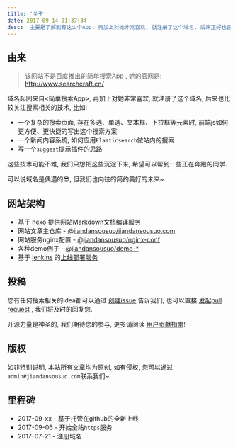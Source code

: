 ```yaml
---
title: '关于'
date: 2017-09-14 01:37:34
desc: '主要是了解到有这么个App, 再加上对她非常喜欢, 就注册了这个域名, 后来正好也喜欢搜索这块, 比如关键词高亮、段落切词、标签搜索等技术就注册了, 如果您喜欢这个域名, 可以通过 admin#jiandansousuo.com 联系我~'
---
```


## 由来

> 该网站不是百度推出的简单搜索App , 她的官网是: <http://www.searchcraft.cn/>

域名起因来自<简单搜索App>, 再加上对她非常喜欢, 就注册了这个域名, 后来也比较关注搜索相关的技术, 比如:

- 一个复杂的搜索页面, 存在多选、单选、文本框、下拉框等元素时, 前端js如何更方便、更快捷的写出这个搜索方案
- 一个新闻内容系统, 如何应用`Elasticsearch`做站内的搜索
- 写一个`suggest`提示插件的思路

这些技术可能不难, 我们只想把这些沉淀下来, 希望可以帮到一些正在奔跑的同学.

可以说域名是偶遇的😎, 但我们也向往的简约美好的未来~

<!--more-->

## 网站架构

- 基于 [hexo](https://hexo.io/) 提供网站Markdown文档编译服务
- 网站文章主仓库 - [@jiandansousuo/jiandansousuo.com](https://github.com/jiandansousuo/jiandansousuo.com)
- 网站服务nginx配置 - [@jiandansousuo/nginx-conf](https://github.com/jiandansousuo/nginx-conf)
- 各种demo例子 - [@jiandansousuo/demo-*](https://github.com/jiandansousuo?utf8=%E2%9C%93&q=demo&type=&language=)
- 基于 [jenkins](https://jenkins.io) 的[上线部署服务](https://ci.xuexb.com/view/%E7%AE%80%E5%8D%95%E6%90%9C%E7%B4%A2/)

<a id="submission"></a>
## 投稿

您有任何搜索相关的idea都可以通过 [创建issue](https://github.com/jiandansousuo/jiandansousuo.com/issues/new?title=idea:) 告诉我们, 也可以直接 [发起pull request](https://github.com/jiandansousuo/jiandansousuo.com/compare) , 我们将及时的回复您.

开源力量是神圣的, 我们期待您的参与, 更多请阅读 [用户贡献指南](https://github.com/jiandansousuo/jiandansousuo.com/blob/master/.github/CONTRIBUTING.md)!

## 版权

如非特别说明, 本站所有文章均为原创, 如有侵权, 您可以通过`admin#jiandansousuo.com`联系我们~

## 里程碑

- 2017-09-xx    - 基于托管在github的全新上线
- 2017-09-06    - 开始全站`https`服务
- 2017-07-21    - 注册域名
